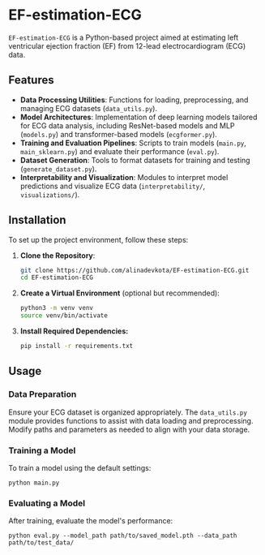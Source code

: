 # EF-estimation-ECG

`EF-estimation-ECG` is a Python-based project aimed at estimating left ventricular ejection fraction (EF) from 12-lead electrocardiogram (ECG) data.

## Features

- **Data Processing Utilities**: Functions for loading, preprocessing, and managing ECG datasets (`data_utils.py`).
- **Model Architectures**: Implementation of deep learning models tailored for ECG data analysis, including ResNet-based models and MLP (`models.py`) and transformer-based models (`ecgformer.py`).
- **Training and Evaluation Pipelines**: Scripts to train models (`main.py`, `main_sklearn.py`) and evaluate their performance (`eval.py`).
- **Dataset Generation**: Tools to format datasets for training and testing (`generate_dataset.py`).
- **Interpretability and Visualization**: Modules to interpret model predictions and visualize ECG data (`interpretability/`, `visualizations/`).

## Installation

To set up the project environment, follow these steps:

1. **Clone the Repository**:
   ```bash
   git clone https://github.com/alinadevkota/EF-estimation-ECG.git
   cd EF-estimation-ECG
2. **Create a Virtual Environment** (optional but recommended):
    ```bash
    python3 -m venv venv
    source venv/bin/activate
3. **Install Required Dependencies:**
    ```bash
    pip install -r requirements.txt
## Usage
### Data Preparation
Ensure your ECG dataset is organized appropriately. The `data_utils.py` module provides functions to assist with data loading and preprocessing. Modify paths and parameters as needed to align with your data storage.

### Training a Model
To train a model using the default settings:

    python main.py

### Evaluating a Model
After training, evaluate the model's performance:

    python eval.py --model_path path/to/saved_model.pth --data_path path/to/test_data/

